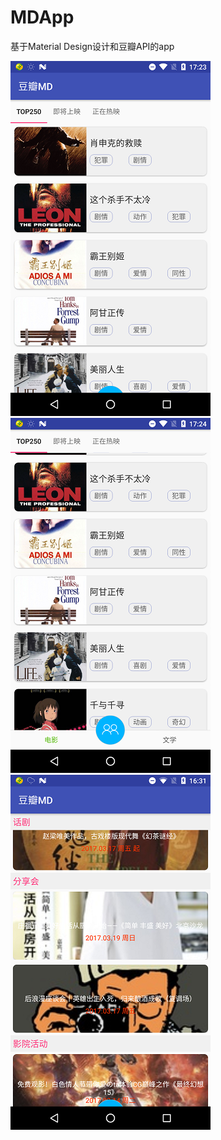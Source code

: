 # MDApp
基于Material Design设计和豆瓣API的app

![Image](https://github.com/HarryXR/MDApp/blob/master/screenshot/1.png)
![Image](https://github.com/HarryXR/MDApp/blob/master/screenshot/2.png)
![Image](https://github.com/HarryXR/MDApp/blob/master/screenshot/3.png)
